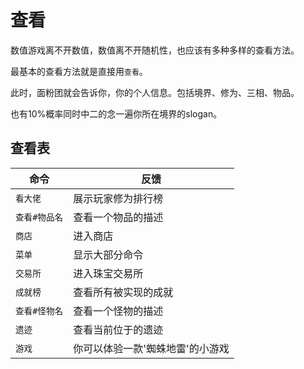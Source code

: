 # 查看

数值游戏离不开数值，数值离不开随机性，也应该有多种多样的查看方法。

最基本的查看方法就是直接用`查看`。

此时，面粉团就会告诉你，你的个人信息。包括境界、修为、三相、物品。

也有10%概率同时中二的念一遍你所在境界的slogan。

## 查看表

| 命令          | 反馈                     |
| ------------- | ------------------------ |
| `看大佬`      | 展示玩家修为排行榜 |
| `查看#物品名` | 查看一个物品的描述       |
| `商店`        | 进入商店                 |
| `菜单`        | 显示大部分命令           |
| `交易所`      | 进入珠宝交易所           |
| `成就榜`      | 查看所有被实现的成就           |
| `查看#怪物名`      | 查看一个怪物的描述           |
| `遗迹`      | 查看当前位于的遗迹           |
| `游戏`      | 你可以体验一款'蜘蛛地雷'的小游戏           |


